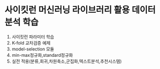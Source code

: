 # 사이킷런 머신러닝 라이브러리 활용 데이터분석 학습
1. 사이킷런 파라미터 학습
2. K-fold 교차검증 예제
3. model-selection 모듈
4. min-max정규화,standard정규화
5. 실전 적용(분류,회귀,차원축소,군집화,텍스트분석,추천시스템)

